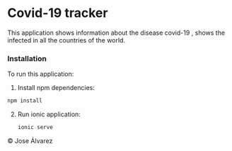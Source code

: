 # Covid-19 tracker

This application shows information about the disease covid-19 , shows the infected in all the countries of the world.



### Installation

To run this application:

1. Install npm dependencies:

```bash
npm install
```

2. Run ionic application:

   ```bash
   ionic serve
   ```

   

© Jose Álvarez